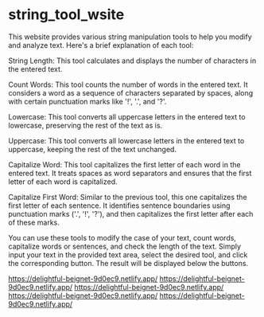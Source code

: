 # string_tool_wsite

This website provides various string manipulation tools to help you modify and analyze text. Here's a brief explanation of each tool:

String Length: This tool calculates and displays the number of characters in the entered text.

Count Words: This tool counts the number of words in the entered text. It considers a word as a sequence of characters separated by spaces, along with certain punctuation marks like '!', '.', and '?'.

Lowercase: This tool converts all uppercase letters in the entered text to lowercase, preserving the rest of the text as is.

Uppercase: This tool converts all lowercase letters in the entered text to uppercase, keeping the rest of the text unchanged.

Capitalize Word: This tool capitalizes the first letter of each word in the entered text. It treats spaces as word separators and ensures that the first letter of each word is capitalized.

Capitalize First Word: Similar to the previous tool, this one capitalizes the first letter of each sentence. It identifies sentence boundaries using punctuation marks ('.', '!', '?'), and then capitalizes the first letter after each of these marks.

You can use these tools to modify the case of your text, count words, capitalize words or sentences, and check the length of the text. Simply input your text in the provided text area, select the desired tool, and click the corresponding button. The result will be displayed below the buttons.


https://delightful-beignet-9d0ec9.netlify.app/
https://delightful-beignet-9d0ec9.netlify.app/
https://delightful-beignet-9d0ec9.netlify.app/
https://delightful-beignet-9d0ec9.netlify.app/
https://delightful-beignet-9d0ec9.netlify.app/
